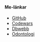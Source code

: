 #### Me-länkar

* [GitHub](https://github.com/litemerafrukt)
* [Codewars](https://www.codewars.com/users/litemerafrukt)
* [Dbwebb](http://www.student.bth.se/~anng15/dbwebb-kurser/)
* [Odontologi](http://tandlakarenygren.se)
